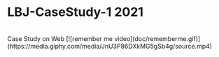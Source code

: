 # LBJ-CaseStudy-1 2021
<br>
Case Study on Web
[![remember me video](doc/rememberme.gif)](https://media.giphy.com/media/JnU3P86DXkMG5gSb4g/source.mp4)
